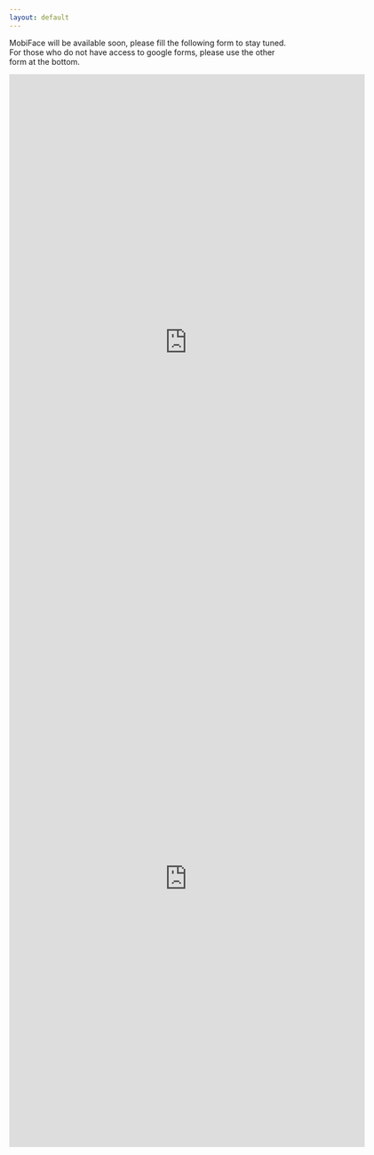 ```yaml
---
layout: default
---
```


MobiFace will be available soon, please fill the following form to stay tuned. 
For those who do not have access to google forms, please use the other form at the bottom.

<div style="/assets/css/style.css">
<iframe src="https://docs.google.com/forms/d/e/1FAIpQLSfT817ndiYYBElMxrLhMm5yii16PrBGsYeslETUgLiXl974gg/viewform?embedded=true" width="640" height="966" frameborder="0" marginheight="0" marginwidth="0">Loading...</iframe>
<iframe height="966" width="640" src="https://wj.qq.com/s/2713056/9e8c/" frameborder="0" marginheight="0" marginwidth="0">Loading... </iframe>
</div>


